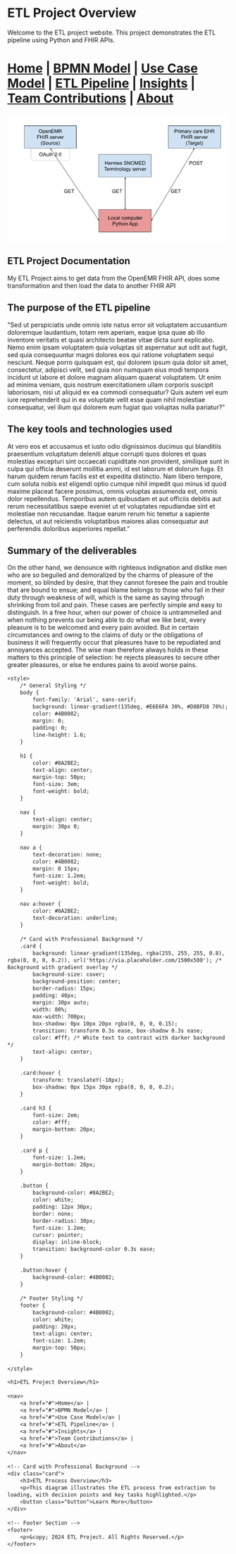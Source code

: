 # ETL Project Overview

Welcome to the ETL project website. This project demonstrates the ETL pipeline using Python and FHIR APIs.




[Home](index.md) | [BPMN Model](bpmn.md) | [Use Case Model](use_case.md) | [ETL Pipeline](etl_pipeline.md) | [Insights](insights.md) | [Team Contributions](team.md) | [About](about.md)
=======

![img_2.png](img_2.png)

## ETL Project Documentation
My ETL Project aims to get data from the OpenEMR FHIR API, does some transformation and then load the data to another FHIR API

## The purpose of the ETL pipeline
"Sed ut perspiciatis unde omnis iste natus error sit voluptatem accusantium doloremque laudantium, totam rem aperiam, eaque ipsa quae ab illo inventore veritatis et quasi architecto beatae vitae dicta sunt explicabo. Nemo enim ipsam voluptatem quia voluptas sit aspernatur aut odit aut fugit, sed quia consequuntur magni dolores eos qui ratione voluptatem sequi nesciunt. Neque porro quisquam est, qui dolorem ipsum quia dolor sit amet, consectetur, adipisci velit, sed quia non numquam eius modi tempora incidunt ut labore et dolore magnam aliquam quaerat voluptatem. Ut enim ad minima veniam, quis nostrum exercitationem ullam corporis suscipit laboriosam, nisi ut aliquid ex ea commodi consequatur? Quis autem vel eum iure reprehenderit qui in ea voluptate velit esse quam nihil molestiae consequatur, vel illum qui dolorem eum fugiat quo voluptas nulla pariatur?"

## The key tools and technologies used
At vero eos et accusamus et iusto odio dignissimos ducimus qui blanditiis praesentium voluptatum deleniti atque corrupti quos dolores et quas molestias excepturi sint occaecati cupiditate non provident, similique sunt in culpa qui officia deserunt mollitia animi, id est laborum et dolorum fuga. Et harum quidem rerum facilis est et expedita distinctio. Nam libero tempore, cum soluta nobis est eligendi optio cumque nihil impedit quo minus id quod maxime placeat facere possimus, omnis voluptas assumenda est, omnis dolor repellendus. Temporibus autem quibusdam et aut officiis debitis aut rerum necessitatibus saepe eveniet ut et voluptates repudiandae sint et molestiae non recusandae. Itaque earum rerum hic tenetur a sapiente delectus, ut aut reiciendis voluptatibus maiores alias consequatur aut perferendis doloribus asperiores repellat."

## Summary of the deliverables
On the other hand, we denounce with righteous indignation and dislike men who are so beguiled and demoralized by the charms of pleasure of the moment, so blinded by desire, that they cannot foresee the pain and trouble that are bound to ensue; and equal blame belongs to those who fail in their duty through weakness of will, which is the same as saying through shrinking from toil and pain.
These cases are perfectly simple and easy to distinguish.
In a free hour, when our power of choice is untrammelled and when nothing prevents our being able to do what we like best, every pleasure is to be welcomed and every pain avoided. But in certain circumstances and owing to the claims of duty or the obligations of business it will frequently occur that pleasures have to be repudiated and annoyances accepted. The wise man therefore always holds in these matters to this principle of selection: he rejects pleasures to secure other greater pleasures, or else he endures pains to avoid worse pains.


<!DOCTYPE html>
<html lang="en">
<head>
    <meta charset="UTF-8">
    <meta name="viewport" content="width=device-width, initial-scale=1.0">
    <title>ETL Project Overview</title>

    <style>
        /* General Styling */
        body {
            font-family: 'Arial', sans-serif;
            background: linear-gradient(135deg, #E6E6FA 30%, #D8BFD8 70%);
            color: #4B0082;
            margin: 0;
            padding: 0;
            line-height: 1.6;
        }

        h1 {
            color: #8A2BE2;
            text-align: center;
            margin-top: 50px;
            font-size: 3em;
            font-weight: bold;
        }

        nav {
            text-align: center;
            margin: 30px 0;
        }

        nav a {
            text-decoration: none;
            color: #4B0082;
            margin: 0 15px;
            font-size: 1.2em;
            font-weight: bold;
        }

        nav a:hover {
            color: #8A2BE2;
            text-decoration: underline;
        }

        /* Card with Professional Background */
        .card {
            background: linear-gradient(135deg, rgba(255, 255, 255, 0.8), rgba(0, 0, 0, 0.2)), url('https://via.placeholder.com/1500x500'); /* Background with gradient overlay */
            background-size: cover;
            background-position: center;
            border-radius: 15px;
            padding: 40px;
            margin: 30px auto;
            width: 80%;
            max-width: 700px;
            box-shadow: 0px 10px 20px rgba(0, 0, 0, 0.15);
            transition: transform 0.3s ease, box-shadow 0.3s ease;
            color: #fff; /* White text to contrast with darker background */
            text-align: center;
        }

        .card:hover {
            transform: translateY(-10px);
            box-shadow: 0px 15px 30px rgba(0, 0, 0, 0.2);
        }

        .card h3 {
            font-size: 2em;
            color: #fff;
            margin-bottom: 20px;
        }

        .card p {
            font-size: 1.2em;
            margin-bottom: 20px;
        }

        .button {
            background-color: #8A2BE2;
            color: white;
            padding: 12px 30px;
            border: none;
            border-radius: 30px;
            font-size: 1.2em;
            cursor: pointer;
            display: inline-block;
            transition: background-color 0.3s ease;
        }

        .button:hover {
            background-color: #4B0082;
        }

        /* Footer Styling */
        footer {
            background-color: #4B0082;
            color: white;
            padding: 20px;
            text-align: center;
            font-size: 1.2em;
            margin-top: 50px;
        }

    </style>
</head>
<body>

    <h1>ETL Project Overview</h1>

    <nav>
        <a href="#">Home</a> | 
        <a href="#">BPMN Model</a> | 
        <a href="#">Use Case Model</a> | 
        <a href="#">ETL Pipeline</a> | 
        <a href="#">Insights</a> | 
        <a href="#">Team Contributions</a> | 
        <a href="#">About</a>
    </nav>

    <!-- Card with Professional Background -->
    <div class="card">
        <h3>ETL Process Overview</h3>
        <p>This diagram illustrates the ETL process from extraction to loading, with decision points and key tasks highlighted.</p>
        <button class="button">Learn More</button>
    </div>

    <!-- Footer Section -->
    <footer>
        <p>&copy; 2024 ETL Project. All Rights Reserved.</p>
    </footer>

</body>
</html>
